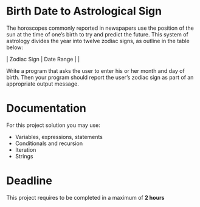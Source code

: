 # Birth Date to Astrological Sign

The horoscopes commonly reported in newspapers use the position of the sun at the time of one’s birth to try and predict the future. 
This system of astrology divides the year into twelve zodiac signs, as outline in the table below:


| Zodiac Sign |       Date Range           |
 |

Write a program that asks the user to enter his or her month and day of birth. 
Then your program should report the user’s zodiac sign as part of an appropriate output message.

# Documentation

For this project solution you may use:

- Variables, expressions, statements
- Conditionals and recursion
- Iteration
- Strings

# Deadline

This project requires to be completed in a maximum of **2 hours**
